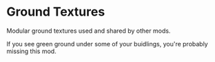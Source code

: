 # Ground Textures

Modular ground textures used and shared by other mods.

If you see green ground under some of your buidlings, you're probably missing this mod.
